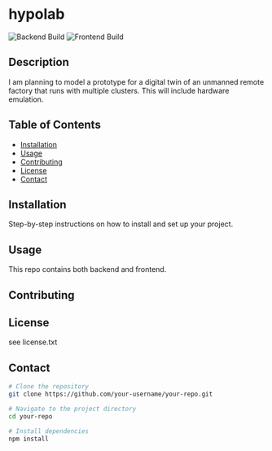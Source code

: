 # hypolab

![Backend Build](https://github.com/spa46/hypolab/actions/workflows/github-actions-backend.yml/badge.svg?branch=main&event=push)
![Frontend Build](https://github.com/spa46/hypolab/actions/workflows/github-actions-frontend.yml/badge.svg?branch=main&event=push)

## Description

I am planning to model a prototype for a digital twin of an unmanned remote factory that runs with multiple clusters. This will include hardware emulation.

## Table of Contents

- [Installation](#installation)
- [Usage](#usage)
- [Contributing](#contributing)
- [License](#license)
- [Contact](#contact)

## Installation

Step-by-step instructions on how to install and set up your project.

## Usage

This repo contains both backend and frontend.


## Contributing


## License
see license.txt


## Contact

```bash
# Clone the repository
git clone https://github.com/your-username/your-repo.git

# Navigate to the project directory
cd your-repo

# Install dependencies
npm install